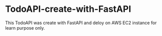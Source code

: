 # TodoAPI-create-with-FastAPI
This TodoAPI was create with FastAPI and deloy on AWS EC2 instance for learn purpose only.
